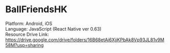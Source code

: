 # BallFriendsHK

Platform: Android, iOS  
Language: JavaScript (React Native ver 0.63)  
Resource Drive Link: https://drive.google.com/drive/folders/16B68etAi6XjjKPbAk8Vp93JL81v9M58M?usp=sharing
